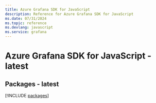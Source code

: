 ```yaml
---
title: Azure Grafana SDK for JavaScript
description: Reference for Azure Grafana SDK for JavaScript
ms.date: 07/31/2024
ms.topic: reference
ms.devlang: javascript
ms.service: grafana
---
```

# Azure Grafana SDK for JavaScript - latest
## Packages - latest
[!INCLUDE [packages](grafana-index.md)]